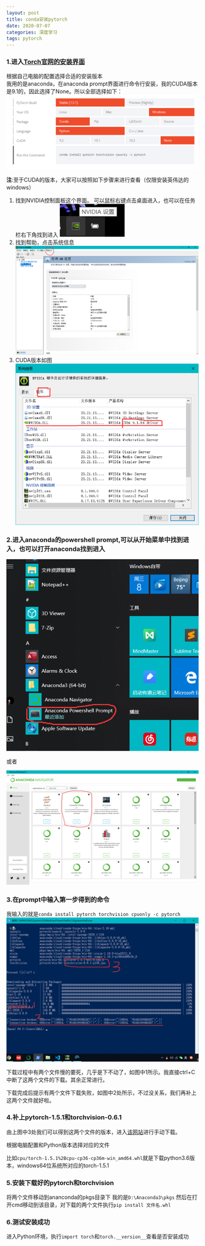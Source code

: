 ```yaml
---
layout: post
title: conda安装pytorch
date: 2020-07-07
categories: 深度学习
tags: pytorch
---
```


### 1.进入[Torch官网的安装界面](https://pytorch.org/get-started/locally/)

根据自己电脑的配置选择合适的安装版本  
我用的是anaconda，在anaconda prompt界面进行命令行安装，我的CUDA版本是9.1的，因此选择了None。所以全部选择如下：
![](/images/posts/2020/07/0701.png)

**注**:至于CUDA的版本，大家可以按照如下步骤来进行查看（仅限安装英伟达的windows）

1. 找到NVIDIA控制面板这个界面。
可以鼠标右键点击桌面进入，也可以在任务栏右下角找到进入
![](/images/posts/2020/07/0702.png)
2. 找到帮助，点击系统信息
![](/images/posts/2020/07/0703.png)
3. CUDA版本如图
![](/images/posts/2020/07/0704.png)

### 2.进入anaconda的powershell prompt,可以从开始菜单中找到进入，也可以打开anaconda找到进入
![](/images/posts/2020/07/0705.png)

或者

![](/images/posts/2020/07/0706.png)


### 3.在prompt中输入第一步得到的命令
我输入的就是`conda install pytorch torchvision cpuonly -c pytorch`  
![](/images/posts/2020/07/0707.png)  

下载过程中有两个文件慢的要死，几乎是下不动了，如图中1所示。我直接ctrl+C中断了这两个文件的下载。其余正常进行。

下载完成后提示有两个文件下载失败，如图中2处所示，不过没关系，我们再补上这两个文件就好啦。

### 4.补上pytorch-1.5.1和torchvision-0.6.1

由上图中3处我们可以得到这两个文件的版本，进入[该网站](https://download.pytorch.org/whl/torch_stable.html)进行手动下载。

根据电脑配置和Python版本选择对应的文件

比如`cpu/torch-1.5.1%2Bcpu-cp36-cp36m-win_amd64.whl`就是下载python3.6版本，windows64位系统所对应的torch-1.5.1

### 5.安装下载好的pytorch和torchvision

将两个文件移动到ananconda的pkgs目录下
我的是`D:\Anaconda3\pkgs`
然后在打开cmd移动到该目录，对下载的两个文件执行`pip install 文件名.whl`

### 6.测试安装成功

进入Python环境，执行`import torch`和`torch.__version__`查看是否安装成功